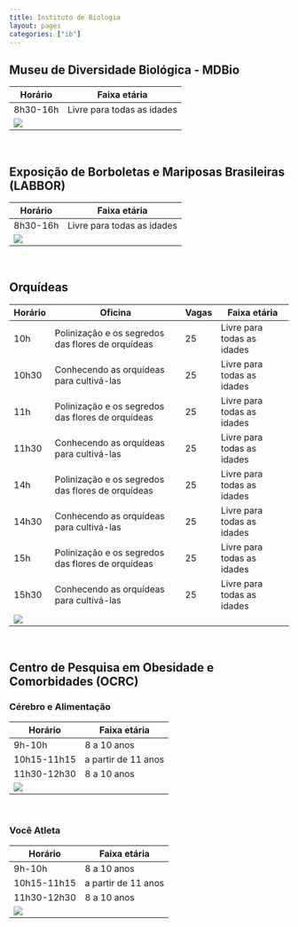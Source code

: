 ```yaml
---
title: Instituto de Biologia
layout: pages
categories: ["ib"]
---
```


## Museu de Diversidade Biológica - MDBio

| Horário | Faixa etária |
|---------|--------------|
| 8h30-16h | Livre para todas as idades |
| <a href="https://docs.google.com/document/d/e/2PACX-1vRxMEyWuO4DQnDW43l-hKRb2F7CFmbrgeixobIBIGfqF9Ubho6jXBaZMxKrCEFv1Quz31lZEglKb9mk/pub#id.7tsbda1zf4hg"><img style="cursor:pointer" src="{{ site.baseurl }}/img/more.svg"></a> |

<br>

## Exposição de Borboletas e Mariposas Brasileiras (LABBOR)

| Horário | Faixa etária |
|---------|--------------|
| 8h30-16h  | Livre para todas as idades |
| <a href="https://docs.google.com/document/d/e/2PACX-1vRxMEyWuO4DQnDW43l-hKRb2F7CFmbrgeixobIBIGfqF9Ubho6jXBaZMxKrCEFv1Quz31lZEglKb9mk/pub#id.gj80pfh49h8o"><img style="cursor:pointer" src="{{ site.baseurl }}/img/more.svg"></a> |

<br>

## Orquídeas

| Horário | Oficina | Vagas | Faixa etária |
|---------|---------|-------|--------------|
| 10h     | Polinização e os segredos das flores de orquídeas | 25 | Livre para todas as idades |
| 10h30   | Conhecendo as orquídeas para cultivá-las          | 25 | Livre para todas as idades |
| 11h     | Polinização e os segredos das flores de orquídeas | 25 | Livre para todas as idades |
| 11h30   | Conhecendo as orquídeas para cultivá-las          | 25 | Livre para todas as idades |
| 14h     | Polinização e os segredos das flores de orquídeas | 25 | Livre para todas as idades |
| 14h30   | Conhecendo as orquídeas para cultivá-las          | 25 | Livre para todas as idades |
| 15h     | Polinização e os segredos das flores de orquídeas | 25 | Livre para todas as idades |
| 15h30   | Conhecendo as orquídeas para cultivá-las          | 25 | Livre para todas as idades |
| <a href="https://docs.google.com/document/d/e/2PACX-1vRxMEyWuO4DQnDW43l-hKRb2F7CFmbrgeixobIBIGfqF9Ubho6jXBaZMxKrCEFv1Quz31lZEglKb9mk/pub#id.xz7alh9wpez"><img style="cursor:pointer" src="{{ site.baseurl }}/img/more.svg"></a> |

<br>

## Centro de Pesquisa em Obesidade e Comorbidades (OCRC)

### Cérebro e Alimentação

| Horário | Faixa etária |
|---------|--------------|
| 9h-10h  | 8 a 10 anos  |
| 10h15-11h15 | a partir de 11 anos |
| 11h30-12h30 | 8 a 10 anos |
| <a href="https://docs.google.com/document/d/e/2PACX-1vRxMEyWuO4DQnDW43l-hKRb2F7CFmbrgeixobIBIGfqF9Ubho6jXBaZMxKrCEFv1Quz31lZEglKb9mk/pub#id.vgtbgznu7cey"><img style="cursor:pointer" src="{{ site.baseurl }}/img/more.svg"></a> |

<br>

### Você Atleta

| Horário | Faixa etária |
|---------|--------------|
| 9h-10h  | 8 a 10 anos  |
| 10h15-11h15 | a partir de 11 anos |
| 11h30-12h30 | 8 a 10 anos |
| <a href="https://docs.google.com/document/d/e/2PACX-1vRxMEyWuO4DQnDW43l-hKRb2F7CFmbrgeixobIBIGfqF9Ubho6jXBaZMxKrCEFv1Quz31lZEglKb9mk/pub#id.dhxth4tkygok"><img style="cursor:pointer" src="{{ site.baseurl }}/img/more.svg"></a> |